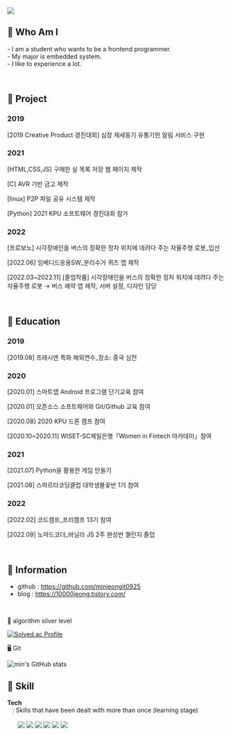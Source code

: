 <img src = "https://capsule-render.vercel.app/api?type=waving&height=200&text=minjeongit0925&fontAlign=50&fontAlignY=40&color=gradient">
<!-- 출처 : https://github.com/kyechan99/capsule-render -->

## 🍋 Who Am I 
<p align="left">
- I am a student who wants to be a frontend programmer.  <br>
- My major is embedded system.<br>
- I like to experience a lot. <br>
 </p>
 <br>


## 🍋 Project 
### 2019

[2019 Creative Product 경진대회] 심장 제세동기 유통기한 알림 서비스 구현

### 2021

[HTML,CSS,JS] 구매한 실 목록 저장 웹 페이지 제작

[C] AVR 기반 금고 제작

[linux] P2P 파일 공유 시스템 제작

[Python] 2021 KPU 소프트웨어 경진대회 참가

### 2022

[프로보노] 시각장애인을 버스의 정확한 정차 위치에 데려다 주는 자율주행 로봇_입선

[2022.06] 임베디드응용SW_분리수거 퀴즈 앱 제작

[2022.03~2022.11] [졸업작품] 시각장애인을 버스의 정확한 정차 위치에 데려다 주는 자율주행 로봇
→ 버스 예약 앱 제작, 서버 설정, 디자인 담당

<br>

## 🍋 Education
### 2019
[2019.08] 프레시맨 특화 해외연수_장소: 중국 심천

### 2020
[2020.01] 스마트앱 Android 프로그램 단기교육 참여

[2020.01] 오픈소스 소프트웨어와 Git/Github 교육 참여

[2020.08] 2020 KPU 드론 캠프 참여

[2020.10~2020.11] WISET-SC제일은행「Women in Fintech 아카데미」참여

### 2021
[2021.07] Python을 활용한 게임 만들기

[2021.08] 스파르타코딩클럽 대학생불꽃반 1기 참여

### 2022
[2022.02] 코드캠프_프리캠프 13기 참여

[2022.09] 노마드코더_바닐라 JS 2주 완성반 챌린지 졸업

<br>

## 🍋 Information
- github : https://github.com/minjeongit0925 <Br>
- blog   : https://10000jeong.tistory.com/ 
 
<Br>
 
🥈 algorithm silver level
 
[![Solved.ac Profile](http://mazassumnida.wtf/api/v2/generate_badge?boj=minjeongit0925)](https://solved.ac/minjeongit0925/)

🖥 Git
 
![min's GitHub stats](https://github-readme-stats.vercel.app/api?username=minjeongit0925&show_icons=true&theme=radical)
 
 
## 🍋 Skill  
<b>Tech</b>  
&nbsp;&nbsp; : Skills that have been dealt with more than once (learning stage)<br>  
&nbsp;&nbsp;&nbsp;&nbsp;&nbsp;&nbsp;<img src="https://img.shields.io/badge/Python-3776AB?style=flat-square&logo=Python&logoColor=white"/>
<img src="https://img.shields.io/badge/C-A8B9CC?style=flat-square&logo=C&logoColor=white"/>
<img src="https://img.shields.io/badge/HTML-E34F26?style=flat-square&logo=HTML5&logoColor=white"/>
<img src="https://img.shields.io/badge/CSS-1572B6?style=flat-square&logo=CSS3&logoColor=white"/>
<img src="https://img.shields.io/badge/Git-F05032?style=flat-square&logo=Git&logoColor=white"/>
<img src="https://img.shields.io/badge/javascript-F7DF1E?style=flat-square&logo=javascript&logoColor=white"/>

<br><br>


